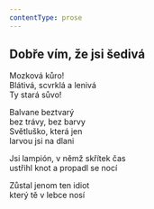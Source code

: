 ```yaml
---
contentType: prose
---
```


<section>

## Dobře vím, že jsi šedivá

Mozková kůro!  
Blátivá, scvrklá a lenivá  
Ty stará sůvo!

Balvane beztvarý  
bez trávy, bez barvy  
Světluško, která jen  
larvou jsi na dlani

Jsi lampión, v němž skřítek čas  
ustřihl knot a propadl se nocí

Zůstal jenom ten idiot  
který tě v lebce nosí

</section>
